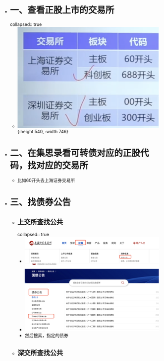 - # 一、查看正股上市的交易所
  collapsed:: true
	- ![image.png](../assets/image_1668948144868_0.png){:height 540, :width 746}
- # 二、在集思录看可转债对应的正股代码，找对应的交易所
	- 比如60开头去上海证券交易所
- # 三、找债券公告
	- ## 上交所查找公共
	  collapsed:: true
		- ![image.png](../assets/image_1668948377747_0.png)
		- ![image.png](../assets/image_1668948403992_0.png)
		- 然后搜索，指定的债券
	- ## 深交所查找公共